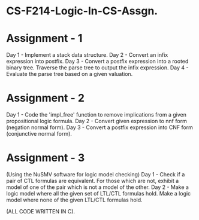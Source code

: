 # CS-F214-Logic-In-CS-Assgn.

# Assignment - 1
Day 1 - Implement a stack data structure.
Day 2 - Convert an infix expression into postfix.
Day 3 - Convert a postfix expression into a rooted binary tree.
        Traverse the parse tree to output the infix expression.
Day 4 - Evaluate the parse tree based on a given valuation.

# Assignment - 2
Day 1 - Code the 'impl_free' function to remove implications from a given propositional logic formula.
Day 2 - Convert given expression to nnf form (negation normal form).
Day 3 - Convert a postfix expression into CNF form (conjunctive normal form).

# Assignment - 3
(Using the NuSMV software for logic model checking)
Day 1 - Check if a pair of CTL formulas are equivalent. For those which are not, exhibit a
        model of one of the pair which is not a model of the other.
Day 2 - Make a logic model where all the given set of LTL/CTL formulas hold.
        Make a logic model where none of the given LTL/CTL formulas hold.
        
(ALL CODE WRITTEN IN C).
